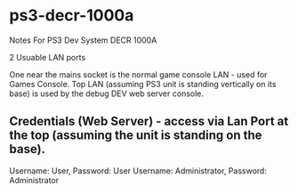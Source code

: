 # ps3-decr-1000a
Notes For PS3 Dev System DECR 1000A

2 Usuable LAN ports

One near the mains socket is the normal game console LAN - used for Games Console.
Top LAN (assuming PS3 unit is standing vertically on its base) is used by the debug DEV web server console.


## Credentials (Web Server) - access via Lan Port at the top (assuming the unit is standing on the base).
Username: User, Password: User
Username: Administrator, Password: Administrator





